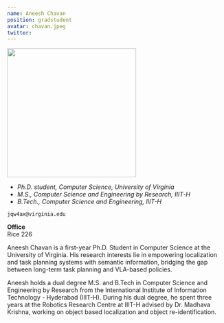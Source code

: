 ```yaml
---
name: Aneesh Chavan
position: gradstudent
avatar: chavan.jpeg
twitter:
---
```


<img width="300" src="{{site.baseurl}}/images/people/{{page.avatar}}" data-action="zoom">

- _Ph.D. student, Computer Science, University of Virginia_<br>
- _M.S., Computer Science and Engineering by Research, IIIT-H_<br>
- _B.Tech., Computer Science and Engineering, IIIT-H_<br>

<i class="fa fa-envelope-o"></i> `jqw4ax@virginia.edu`

**Office**<br>
Rice 226

Aneesh Chavan is a first-year Ph.D. Student in Computer Science at the University of Virginia. His research interests lie in empowering localization and task planning systems with semantic information, bridging the gap between long-term task planning and VLA-based policies.

Aneesh holds a dual degree M.S. and B.Tech in Computer Science and Engineering by Research from the International Institute of Information Technology - Hyderabad (IIIT-H). During his dual degree, he spent three years at the Robotics Research Centre at IIIT-H advised by Dr. Madhava Krishna, working on object based localization and object re-identification.

